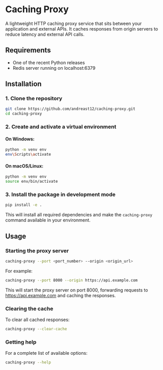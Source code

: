 # Caching Proxy

A lightweight HTTP caching proxy service that sits between your application and external APIs. It caches responses from origin servers to reduce latency and external API calls.

## Requirements

- One of the recent Python releases
- Redis server running on localhost:6379

## Installation

### 1. Clone the repository

```bash
git clone https://github.com/andreast12/caching-proxy.git
cd caching-proxy
```

### 2. Create and activate a virtual environment

#### On Windows:

```bash
python -m venv env
env\Scripts\activate
```

#### On macOS/Linux:

```bash
python -m venv env
source env/bin/activate
```

### 3. Install the package in development mode

```bash
pip install -e .
```

This will install all required dependencies and make the `caching-proxy` command available in your environment.

## Usage

### Starting the proxy server

```bash
caching-proxy --port <port_number> --origin <origin_url>
```

For example:

```bash
caching-proxy --port 8000 --origin https://api.example.com
```

This will start the proxy server on port 8000, forwarding requests to https://api.example.com and caching the responses.

### Clearing the cache

To clear all cached responses:

```bash
caching-proxy --clear-cache
```

### Getting help

For a complete list of available options:

```bash
caching-proxy --help
```
